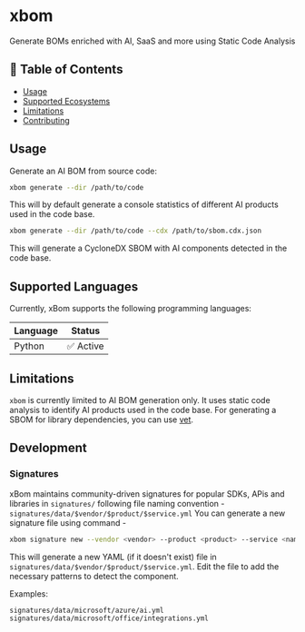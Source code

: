 # xbom
Generate BOMs enriched with AI, SaaS and more using Static Code Analysis

## 📑 Table of Contents
- [Usage](#usage)
- [Supported Ecosystems](#supported-ecosystems)
- [Limitations](#limitations)
- [Contributing](#contributing)

## Usage

Generate an AI BOM from source code:

```bash
xbom generate --dir /path/to/code
```

This will by default generate a console statistics of different AI products used in the code base.

```bash
xbom generate --dir /path/to/code --cdx /path/to/sbom.cdx.json
```

This will generate a CycloneDX SBOM with AI components detected in the code base.

## Supported Languages
Currently, xBom supports the following programming languages:

| Language | Status |
|-----------|--------|
| Python      | ✅ Active |

## Limitations

`xbom` is currently limited to AI BOM generation only. It uses static code analysis to identify AI products used in the code base. For generating a SBOM for library dependencies, you can use [vet](https://github.com/safedep/vet).

## Development



### Signatures

xBom maintains community-driven signatures for popular SDKs, APis and libraries in `signatures/` following file naming convention - `signatures/data/$vendor/$product/$service.yml` You can generate a new signature file using command -

```bash
xbom signature new --vendor <vendor> --product <product> --service <name>
```

This will generate a new YAML (if it doesn't exist) file in `signatures/data/$vendor/$product/$service.yml`. Edit the file to add the necessary patterns to detect the component.

Examples:

```
signatures/data/microsoft/azure/ai.yml
signatures/data/microsoft/office/integrations.yml
```
